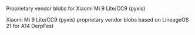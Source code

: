 Proprietary vendor blobs for Xiaomi Mi 9 Lite/CC9 (pyxis)

Xiaomi Mi 9 Lite/CC9 (pyxis) proprietary vendor blobs based on LineageOS 21 for A14 DerpFest
